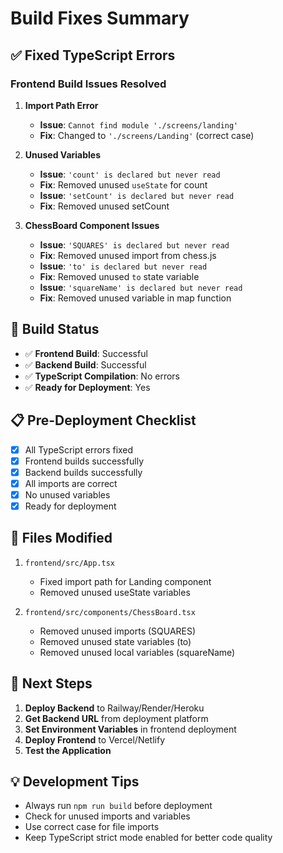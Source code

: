# Build Fixes Summary

## ✅ Fixed TypeScript Errors

### Frontend Build Issues Resolved

1. **Import Path Error**
   - **Issue**: `Cannot find module './screens/landing'`
   - **Fix**: Changed to `'./screens/Landing'` (correct case)

2. **Unused Variables**
   - **Issue**: `'count' is declared but never read`
   - **Fix**: Removed unused `useState` for count
   - **Issue**: `'setCount' is declared but never read`
   - **Fix**: Removed unused setCount

3. **ChessBoard Component Issues**
   - **Issue**: `'SQUARES' is declared but never read`
   - **Fix**: Removed unused import from chess.js
   - **Issue**: `'to' is declared but never read`
   - **Fix**: Removed unused `to` state variable
   - **Issue**: `'squareName' is declared but never read`
   - **Fix**: Removed unused variable in map function

## 🚀 Build Status

- ✅ **Frontend Build**: Successful
- ✅ **Backend Build**: Successful
- ✅ **TypeScript Compilation**: No errors
- ✅ **Ready for Deployment**: Yes

## 📋 Pre-Deployment Checklist

- [x] All TypeScript errors fixed
- [x] Frontend builds successfully
- [x] Backend builds successfully
- [x] All imports are correct
- [x] No unused variables
- [x] Ready for deployment

## 🔧 Files Modified

1. `frontend/src/App.tsx`
   - Fixed import path for Landing component
   - Removed unused useState variables

2. `frontend/src/components/ChessBoard.tsx`
   - Removed unused imports (SQUARES)
   - Removed unused state variables (to)
   - Removed unused local variables (squareName)

## 🎯 Next Steps

1. **Deploy Backend** to Railway/Render/Heroku
2. **Get Backend URL** from deployment platform
3. **Set Environment Variables** in frontend deployment
4. **Deploy Frontend** to Vercel/Netlify
5. **Test the Application**

## 💡 Development Tips

- Always run `npm run build` before deployment
- Check for unused imports and variables
- Use correct case for file imports
- Keep TypeScript strict mode enabled for better code quality 